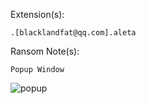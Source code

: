 Extension(s): 
```
.[blacklandfat@qq.com].aleta
```
Ransom Note(s): 
```
Popup Window
```
![popup](https://github.com/user-attachments/assets/649004a6-bea7-4b9f-945f-2a475a348ecc)
